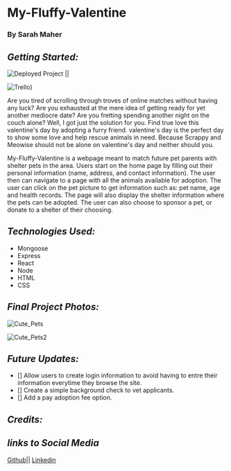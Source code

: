 # My-Fluffy-Valentine

### By Sarah Maher

## **_Getting Started:_**

![Deployed Project](https://github.com/mahers12/My-Fluffy-Valentine) ||  


![Trello](https://trello.com/invite/b/aBXh0y6X/ATTI273a519f4c8712a0f3da5e61499d0afe43A8C977/my-fluffy-valentine))

Are you tired of scrolling through troves of online matches without having any luck? Are you exhausted at the mere idea of getting ready for yet another mediocre date? Are you fretting spending another night on the couch alone? Well, I got just the solution for you. Find true love this valentine's day by adopting a furry friend. valentine's day is the perfect day to show some love and help rescue animals in need. Because Scrappy and Meowise should not be alone on valentine's day and neither should you.

My-Fluffy-Valentine is a webpage meant to match future pet parents with shelter pets in the area. Users start on the home page by filling out their personal information (name, address, and contact information). The user then can navigate to a page with all the animals available for adoption. The user can click on the pet picture to get information such as: pet name, age and health records. The page will also display the shelter information where the pets can be adopted. The user can also choose to sponsor a pet, or donate to a shelter of their choosing.

## **_Technologies Used:_**

- Mongoose
- Express
- React
- Node
- HTML
- CSS

## **_Final Project Photos:_**

![Cute_Pets](https://www.readersdigest.com.au/wp-content/uploads/2021/02/05-puppy-and-kitten-GettyImages-71919537.jpg)


![Cute_Pets2](https://www.rd.com/wp-content/uploads/2021/03/GettyImages-987491478.jpg)

## **_Future Updates:_**

- [] Allow users to create login information to avoid having to entre their information everytime they browse the site.
- [] Create a simple background check to vet applicants.
- [] Add a pay adoption fee option.

## **_Credits:_**

## **_links to Social Media_**

[Github](https://github.com/mahers12)|| [Linkedin](https://www.linkedin.com/in/sarah-maher-8a6865255/)

